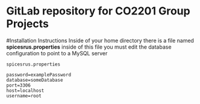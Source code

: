 # GitLab repository for CO2201 Group Projects

#Installation Instructions
Inside of your home directory there is a file named **spicesrus.properties** inside of this file you must edit the database configuration to point to a MySQL server

```
spicesrus.properties

password=examplePassword
database=someDatabase
port=3306
host=localhost
username=root

```

